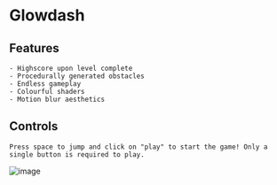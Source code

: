 # Glowdash

## Features
    - Highscore upon level complete
    - Procedurally generated obstacles
    - Endless gameplay
    - Colourful shaders
    - Motion blur aesthetics

## Controls
    Press space to jump and click on "play" to start the game! Only a single button is required to play.

![image](https://cloud-3cdgyz0gn-hack-club-bot.vercel.app/0image.png)
